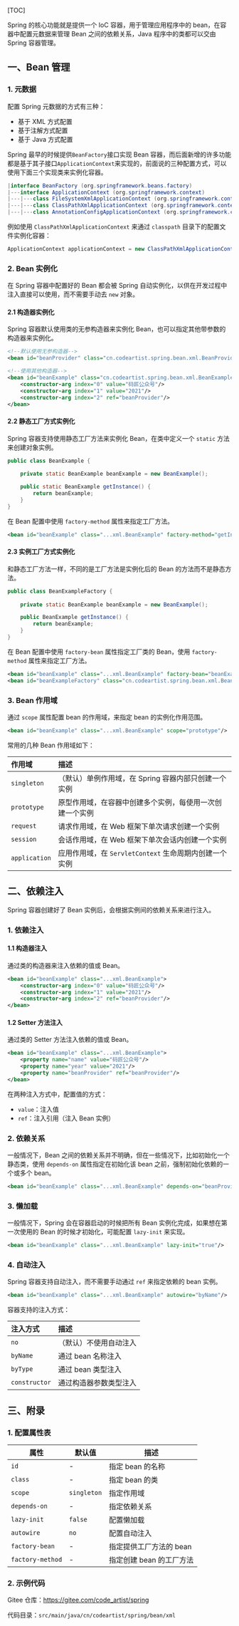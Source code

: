 [TOC]

Spring 的核心功能就是提供一个 IoC 容器，用于管理应用程序中的 bean，在容器中配置元数据来管理 Bean 之间的依赖关系，Java 程序中的类都可以交由 Spring 容器管理。

## 一、Bean 管理

### 1. 元数据

配置 Spring 元数据的方式有三种：

- 基于 XML 方式配置
- 基于注解方式配置
- 基于 Java 方式配置

Spring 最早的时候提供`BeanFactory`接口实现 Bean 容器，而后面新增的许多功能都是基于其子接口`ApplicationContext`来实现的，前面说的三种配置方式，可以使用下面三个实现类来实例化容器。

```java
|interface BeanFactory (org.springframework.beans.factory)
|---interface ApplicationContext (org.springframework.context)
|---|---class FileSystemXmlApplicationContext (org.springframework.context.support)
|---|---class ClassPathXmlApplicationContext (org.springframework.context.support)
|---|---class AnnotationConfigApplicationContext (org.springframework.context.annotation)
```

例如使用 `ClassPathXmlApplicationContext` 来通过 `classpath` 目录下的配置文件实例化容器：

```java
ApplicationContext applicationContext = new ClassPathXmlApplicationContext("bean.xml");
```

### 2. Bean 实例化

在 Spring 容器中配置好的 Bean 都会被 Spring 自动实例化，以供在开发过程中注入直接可以使用，而不需要手动去 `new` 对象。

#### 2.1 构造器实例化

Spring 容器默认使用类的无参构造器来实例化 Bean，也可以指定其他带参数的构造器来实例化。

```xml
<!--默认使用无参构造器-->
<bean id="beanProvider" class="cn.codeartist.spring.bean.xml.BeanProvider"/>

<!--使用其他构造器-->
<bean id="beanExample" class="cn.codeartist.spring.bean.xml.BeanExample">
    <constructor-arg index="0" value="码匠公众号"/>
    <constructor-arg index="1" value="2021"/>
    <constructor-arg index="2" ref="beanProvider"/>
</bean>
```

#### 2.2 静态工厂方式实例化

Spring 容器支持使用静态工厂方法来实例化 Bean，在类中定义一个 `static` 方法来创建对象实例。

```java
public class BeanExample {
    
    private static BeanExample beanExample = new BeanExample();

    public static BeanExample getInstance() {
        return beanExample;
    }
}
```

在 Bean 配置中使用 `factory-method` 属性来指定工厂方法。

```xml
<bean id="beanExample" class="...xml.BeanExample" factory-method="getInstance"/>
```

#### 2.3 实例工厂方式实例化

和静态工厂方法一样，不同的是工厂方法是实例化后的 Bean 的方法而不是静态方法。

```java
public class BeanExampleFactory {
    
    private static BeanExample beanExample = new BeanExample();

    public BeanExample getInstance() {
        return beanExample;
    }
}
```

在 Bean 配置中使用 `factory-bean` 属性指定工厂类的 Bean，使用 `factory-method` 属性来指定工厂方法。

```xml
<bean id="beanExample" class="...xml.BeanExample" factory-bean="beanExampleFactory" factory-method="getInstance"/>
<bean id="beanExampleFactory" class="cn.codeartist.spring.bean.xml.BeanExampleFactory"/>
```

### 3. Bean 作用域

通过 `scope` 属性配置 bean 的作用域，来指定 bean 的实例化作用范围。

```xml
<bean id="beanExample" class="...xml.BeanExample" scope="prototype"/>
```

常用的几种 Bean 作用域如下：

| 作用域        | 描述                                                     |
| :------------ | :------------------------------------------------------- |
| `singleton`   | （默认）单例作用域，在 Spring 容器内部只创建一个实例     |
| `prototype`   | 原型作用域，在容器中创建多个实例，每使用一次创建一个实例 |
| `request`     | 请求作用域，在 Web 框架下单次请求创建一个实例            |
| `session`     | 会话作用域，在 Web 框架下单次会话内创建一个实例          |
| `application` | 应用作用域，在 `ServletContext` 生命周期内创建一个实例   |

## 二、依赖注入

Spring 容器创建好了 Bean 实例后，会根据实例间的依赖关系来进行注入。

### 1. 依赖注入

#### 1.1 构造器注入

通过类的构造器来注入依赖的值或 Bean。

```xml
<bean id="beanExample" class="...xml.BeanExample">
    <constructor-arg index="0" value="码匠公众号"/>
    <constructor-arg index="1" value="2021"/>
    <constructor-arg index="2" ref="beanProvider"/>
</bean>
```

#### 1.2 Setter 方法注入

通过类的 Setter 方法注入依赖的值或 Bean。

```xml
<bean id="beanExample" class="...xml.BeanExample">
    <property name="name" value="码匠公众号"/>
    <property name="year" value="2021"/>
    <property name="beanProvider" ref="beanProvider"/>
</bean>
```

在两种注入方式中，配置值的方式：

- `value`：注入值
- `ref`：注入引用（注入 Bean 实例）

### 2. 依赖关系

一般情况下，Bean 之间的依赖关系并不明确，但在一些情况下，比如初始化一个静态类，使用 `depends-on` 属性指定在初始化该 bean 之前，强制初始化依赖的一个或多个 bean。

```xml
<bean id="beanExample" class="...xml.BeanExample" depends-on="beanProvider" />
```

### 3. 懒加载

一般情况下，Spring 会在容器启动的时候把所有 Bean 实例化完成，如果想在第一次使用的 Bean 的时候才初始化，可能配置 `lazy-init` 来实现。

```xml
<bean id="beanExample" class="...xml.BeanExample" lazy-init="true"/>
```

### 4. 自动注入

Spring 容器支持自动注入，而不需要手动通过 `ref` 来指定依赖的 bean 实例。

```xml
<bean id="beanExample" class="...xml.BeanExample" autowire="byName"/>
```

容器支持的注入方式：

| 注入方式      | 描述                   |
| :------------ | :--------------------- |
| `no`          | （默认）不使用自动注入 |
| `byName`      | 通过 bean 名称注入     |
| `byType`      | 通过 bean 类型注入     |
| `constructor` | 通过构造器参数类型注入 |

## 三、附录

### 1. 配置属性表

| 属性             | 默认值      | 描述                     |
| ---------------- | ----------- | ------------------------ |
| `id`             | -           | 指定 bean 的名称         |
| `class`          | -           | 指定 bean 的类           |
| `scope`          | `singleton` | 指定作用域               |
| `depends-on`     | -           | 指定依赖关系             |
| `lazy-init`      | `false`     | 配置懒加载               |
| `autowire`       | `no`        | 配置自动注入             |
| `factory-bean`   | -           | 指定提供工厂方法的 bean  |
| `factory-method` | -           | 指定创建 bean 的工厂方法 |

### 2. 示例代码

Gitee 仓库：<https://gitee.com/code_artist/spring>

代码目录：`src/main/java/cn/codeartist/spring/bean/xml`

